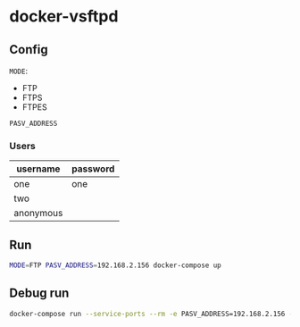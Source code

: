 # docker-vsftpd

## Config
`MODE`:
- FTP
- FTPS
- FTPES

`PASV_ADDRESS`

### Users
| username | password |
|--|--|
| one | one |
| two | <none> |
| anonymous | <none> |

## Run

```bash
MODE=FTP PASV_ADDRESS=192.168.2.156 docker-compose up
```

## Debug run

```bash
docker-compose run --service-ports --rm -e PASV_ADDRESS=192.168.2.156 -e MODE=FTP vsftpd
```
